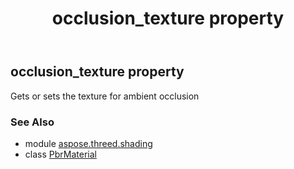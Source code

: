 ﻿---
title: occlusion_texture property
second_title: Aspose.3D for Python via .NET API References
description: 
type: docs
weight: 240
url: /python-net/aspose.threed.shading/pbrmaterial/occlusion_texture/
is_root: false
---

## occlusion_texture property


Gets or sets the texture for ambient occlusion

### See Also
* module [aspose.threed.shading](../../)
* class [PbrMaterial](/3d/python-net/aspose.threed.shading/pbrmaterial)
